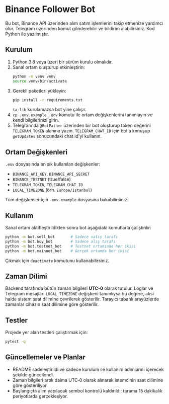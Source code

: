 # Binance Follower Bot

Bu bot, Binance API üzerinden alım satım işlemlerini takip etmenize yardımcı olur. Telegram üzerinden komut gönderebilir ve bildirim alabilirsiniz. Kod Python ile yazılmıştır.

## Kurulum

1. Python 3.8 veya üzeri bir sürüm kurulu olmalıdır.
2. Sanal ortam oluşturup etkinleştirin:
   ```bash
   python -m venv venv
   source venv/bin/activate
   ```
3. Gerekli paketleri yükleyin:
   ```bash
   pip install -r requirements.txt
   ```
   `ta-lib` kurulamazsa bot yine çalışır.
4. `cp .env.example .env` komutu ile ortam değişkenlerini tanımlayın ve kendi bilgilerinizi girin.
5. Telegram'da `@BotFather` üzerinden bir bot oluşturup token değerini `TELEGRAM_TOKEN` alanına yazın. `TELEGRAM_CHAT_ID` için botla konuşup `getUpdates` sonucundaki chat id'yi kullanın.

## Ortam Değişkenleri

`.env` dosyasında en sık kullanılan değişkenler:
- `BINANCE_API_KEY`, `BINANCE_API_SECRET`
- `BINANCE_TESTNET` (true/false)
- `TELEGRAM_TOKEN`, `TELEGRAM_CHAT_ID`
- `LOCAL_TIMEZONE` (örn. `Europe/Istanbul`)

Tüm değişkenler için `.env.example` dosyasına bakabilirsiniz.

## Kullanım

Sanal ortam aktifleştirildikten sonra bot aşağıdaki komutlarla çalıştırılır:

```bash
python -m bot.sell_bot       # Sadece satış tarafı
python -m bot.buy_bot        # Sadece alış tarafı
python -m bot.testnet_bot    # Testnet ortamında her ikisi
python -m bot.mainnet_bot    # Gerçek ortamda her ikisi
```

Çıkmak için `deactivate` komutunu kullanabilirsiniz.

## Zaman Dilimi

Backend tarafında bütün zaman bilgileri **UTC‑0** olarak tutulur. Loglar ve Telegram mesajları `LOCAL_TIMEZONE` değişkeni tanımlıysa bu değere, aksi halde sistem saat dilimine çevrilerek gösterilir. Tarayıcı tabanlı arayüzlerde zamanlar cihazın saat dilimine göre gösterilir.

## Testler

Projede yer alan testleri çalıştırmak için:
```bash
pytest -q
```

## Güncellemeler ve Planlar

- README sadeleştirildi ve sadece kurulum ile kullanım adımlarını içerecek şekilde güncellendi.
- Zaman bilgileri artık daima UTC‑0 olarak alınarak istemcinin saat dilimine göre gösteriliyor.
- Başlangıçta alım yapılacak sembol kontrolü kaldırıldı; tarama 15 dakikalık periyotlarda gerçekleşiyor.
